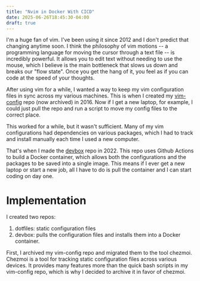 ```yaml
---
title: "Nvim in Docker With CICD"
date: 2025-06-26T18:45:30-04:00
draft: true
---
```


I'm a huge fan of vim. I've been using it since 2012 and I don't predict that
changing anytime soon. I think the philosophy of vim motions -- a programming
language for moving the cursor through a text file -- is incredibly powerful. It
allows you to edit text without needing to use the mouse, which I believe is the
main bottleneck that slows us down and breaks our "flow state". Once you get the
hang of it, you feel as if you can code at the speed of your thoughts.

After using vim for a while, I wanted a way to keep my vim configuration files
in sync across my various machines. This is when I created my
[vim-config](https://github.com/rsutton1/vim-config) repo (now archived) in
2016. Now if I get a new laptop, for example, I could just pull the repo and
run a script to move my config files to the correct place.

This worked for a while, but it wasn't sufficient. Many of my vim configurations
had dependencies on various packages, which I had to track and install
manually each time I used a new computer.

That's when I made the [devbox](https://github.com/rsutton1/devbox) repo in
2022. This repo uses Github Actions to build a Docker container, which allows
both the configurations and the packages to be saved into a single image. This
means if I ever get a new laptop or start a new job, all I have to do is pull
the container and I can start coding on day one.

# Implementation

I created two repos:

1. dotfiles: static configuration files
2. devbox: pulls the configuration files and installs them into a Docker
   container.

First, I archived my vim-config repo and migrated them to the tool chezmoi.
Chezmoi is a tool for tracking static configuration files across various
devices. It provides many features more than the quick bash scripts in my
vim-config repo, which is why I decided to archive it in favor of chezmoi.

